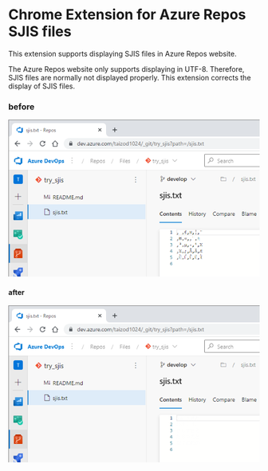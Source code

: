 # Chrome Extension for Azure Repos SJIS files

This extension supports displaying SJIS files in Azure Repos website.

The Azure Repos website only supports displaying in UTF-8. Therefore, SJIS files are normally not displayed properly. This extension corrects the display of SJIS files.

### before

![before](./images/before.png)

#### after

![after](./images/after.png)
